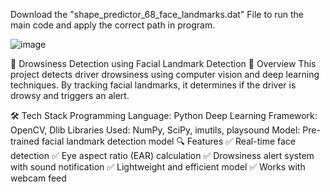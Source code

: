 Download the     "shape_predictor_68_face_landmarks.dat" File to run the main code and apply the correct path in program.


![image](https://github.com/user-attachments/assets/d60ea78f-e208-4445-b304-33c8168706b5)


🚀 Drowsiness Detection using Facial Landmark Detection
📌 Overview
This project detects driver drowsiness using computer vision and deep learning techniques. By tracking facial landmarks, it determines if the driver is drowsy and triggers an alert.

🛠️ Tech Stack
Programming Language: Python
Deep Learning Framework: OpenCV, Dlib
Libraries Used: NumPy, SciPy, imutils, playsound
Model: Pre-trained facial landmark detection model
🔍 Features
✅ Real-time face detection
✅ Eye aspect ratio (EAR) calculation
✅ Drowsiness alert system with sound notification
✅ Lightweight and efficient model
✅ Works with webcam feed
